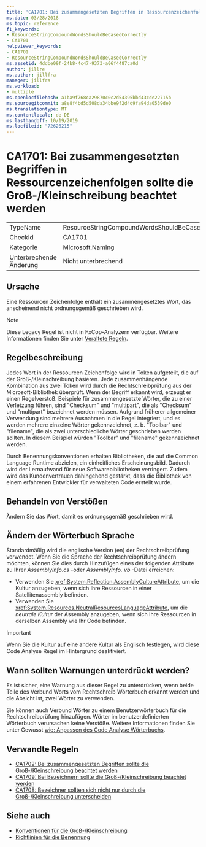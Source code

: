 ```yaml
---
title: 'CA1701: Bei zusammengesetzten Begriffen in Ressourcenzeichenfolgen sollte die Groß-/Kleinschreibung beachtet werden'
ms.date: 03/28/2018
ms.topic: reference
f1_keywords:
- ResourceStringCompoundWordsShouldBeCasedCorrectly
- CA1701
helpviewer_keywords:
- CA1701
- ResourceStringCompoundWordsShouldBeCasedCorrectly
ms.assetid: 4ddbe09f-24b8-4c47-9373-a06f4487ca0d
author: jillre
ms.author: jillfra
manager: jillfra
ms.workload:
- multiple
ms.openlocfilehash: a1ba9f768ca29870c0c2d54395bbd43cde22715b
ms.sourcegitcommit: a8e8f4bd5d508da34bbe9f2d4d9fa94da0539de0
ms.translationtype: MT
ms.contentlocale: de-DE
ms.lasthandoff: 10/19/2019
ms.locfileid: "72626215"
---
```

# <a name="ca1701-resource-string-compound-words-should-be-cased-correctly"></a>CA1701: Bei zusammengesetzten Begriffen in Ressourcenzeichenfolgen sollte die Groß-/Kleinschreibung beachtet werden

|||
|-|-|
|TypeName|ResourceStringCompoundWordsShouldBeCasedCorrectly|
|CheckId|CA1701|
|Kategorie|Microsoft.Naming|
|Unterbrechende Änderung|Nicht unterbrechend|

## <a name="cause"></a>Ursache
Eine Ressourcen Zeichenfolge enthält ein zusammengesetztes Wort, das anscheinend nicht ordnungsgemäß geschrieben wird.

> [!NOTE]
> Diese Legacy Regel ist nicht in FxCop-Analyzern verfügbar. Weitere Informationen finden Sie unter [Veraltete Regeln](fxcop-rule-port-status.md#deprecated-rules).

## <a name="rule-description"></a>Regelbeschreibung

Jedes Wort in der Ressourcen Zeichenfolge wird in Token aufgeteilt, die auf der Groß-/Kleinschreibung basieren. Jede zusammenhängende Kombination aus zwei Token wird durch die Rechtschreibprüfung aus der Microsoft-Bibliothek überprüft. Wenn der Begriff erkannt wird, erzeugt er einen Regelverstoß. Beispiele für zusammengesetzte Wörter, die zu einer Verletzung führen, sind "Checksum" und "multipart", die als "Checksum" und "multipart" bezeichnet werden müssen. Aufgrund früherer allgemeiner Verwendung sind mehrere Ausnahmen in die Regel integriert, und es werden mehrere einzelne Wörter gekennzeichnet, z. b. "Toolbar" und "filename", die als zwei unterschiedliche Wörter geschrieben werden sollten. In diesem Beispiel würden "Toolbar" und "filename" gekennzeichnet werden.

Durch Benennungskonventionen erhalten Bibliotheken, die auf die Common Language Runtime abzielen, ein einheitliches Erscheinungsbild. Dadurch wird der Lernaufwand für neue Softwarebibliotheken verringert. Zudem wird das Kundenvertrauen dahingehend gestärkt, dass die Bibliothek von einem erfahrenen Entwickler für verwalteten Code erstellt wurde.

## <a name="how-to-fix-violations"></a>Behandeln von Verstößen

Ändern Sie das Wort, damit es ordnungsgemäß geschrieben wird.

## <a name="change-the-dictionary-language"></a>Ändern der Wörterbuch Sprache

Standardmäßig wird die englische Version (en) der Rechtschreibprüfung verwendet. Wenn Sie die Sprache der Rechtschreibprüfung ändern möchten, können Sie dies durch Hinzufügen eines der folgenden Attribute zu Ihrer *AssemblyInfo.cs* -oder *AssemblyInfo. vb* -Datei erreichen:

- Verwenden Sie <xref:System.Reflection.AssemblyCultureAttribute>, um die Kultur anzugeben, wenn sich Ihre Ressourcen in einer Satellitenassembly befinden.
- Verwenden Sie <xref:System.Resources.NeutralResourcesLanguageAttribute>, um die *neutrale Kultur* der Assembly anzugeben, wenn sich Ihre Ressourcen in derselben Assembly wie Ihr Code befinden.

> [!IMPORTANT]
> Wenn Sie die Kultur auf eine andere Kultur als Englisch festlegen, wird diese Code Analyse Regel im Hintergrund deaktiviert.

## <a name="when-to-suppress-warnings"></a>Wann sollten Warnungen unterdrückt werden?

Es ist sicher, eine Warnung aus dieser Regel zu unterdrücken, wenn beide Teile des Verbund Worts vom Rechtschreib Wörterbuch erkannt werden und die Absicht ist, zwei Wörter zu verwenden.

Sie können auch Verbund Wörter zu einem Benutzerwörterbuch für die Rechtschreibprüfung hinzufügen. Wörter im benutzerdefinierten Wörterbuch verursachen keine Verstöße. Weitere Informationen finden Sie unter Gewusst [wie: Anpassen des Code Analyse Wörterbuchs](../code-quality/how-to-customize-the-code-analysis-dictionary.md).

## <a name="related-rules"></a>Verwandte Regeln

- [CA1702: Bei zusammengesetzten Begriffen sollte die Groß-/Kleinschreibung beachtet werden](../code-quality/ca1702.md)
- [CA1709: Bei Bezeichnern sollte die Groß-/Kleinschreibung beachtet werden](../code-quality/ca1709.md)
- [CA1708: Bezeichner sollten sich nicht nur durch die Groß-/Kleinschreibung unterscheiden](../code-quality/ca1708.md)

## <a name="see-also"></a>Siehe auch

- [Konventionen für die Groß-/Kleinschreibung](/dotnet/standard/design-guidelines/capitalization-conventions)
- [Richtlinien für die Benennung](/dotnet/standard/design-guidelines/naming-guidelines)
